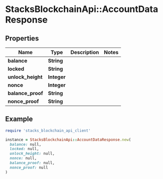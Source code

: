 # StacksBlockchainApi::AccountDataResponse

## Properties

| Name | Type | Description | Notes |
| ---- | ---- | ----------- | ----- |
| **balance** | **String** |  |  |
| **locked** | **String** |  |  |
| **unlock_height** | **Integer** |  |  |
| **nonce** | **Integer** |  |  |
| **balance_proof** | **String** |  |  |
| **nonce_proof** | **String** |  |  |

## Example

```ruby
require 'stacks_blockchain_api_client'

instance = StacksBlockchainApi::AccountDataResponse.new(
  balance: null,
  locked: null,
  unlock_height: null,
  nonce: null,
  balance_proof: null,
  nonce_proof: null
)
```

